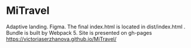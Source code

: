 # MiTravel
Adaptive landing. 
Figma. 
The final index.html is located in dist/index.html .
Bundle is built by Webpack 5.
Site is presented on gh-pages https://victoriaserzhanova.github.io/MiTravel/
